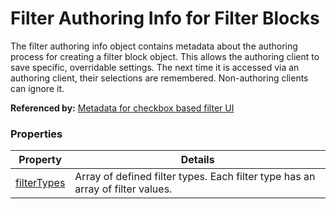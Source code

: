 # Filter Authoring Info for Filter Blocks

The filter authoring info object contains metadata about the authoring process for creating a filter block object. This allows the authoring client to save specific, overridable settings.  The next time it is accessed via an authoring client, their selections are remembered. Non-authoring clients can ignore it.

**Referenced by:** [Metadata for checkbox based filter UI](buildingSceneLayer_filterAuthoringInfoCheckbox.md)

### Properties

| Property | Details
| --- | ---
| [filterTypes](buildingSceneLayer_filterAuthoringInfo_filterType.md) | Array of defined filter types. Each filter type has an array of filter values.



